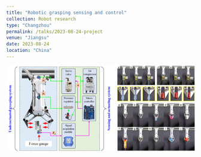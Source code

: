 ```yaml
---
title: "Robotic grasping sensing and control"
collection: Robot research
type: "Changzhou"
permalink: /talks/2023-08-24-project
venue: "Jiangsu"
date: 2023-08-24
location: "China"
---
```


![figure](/images/project_RoboticGraspingControl.png)